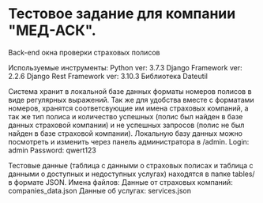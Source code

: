 # Тестовое задание для компании "МЕД-АСК".

Back-end окна проверки страховых полисов

Используемые инструменты:
Python ver: 3.7.3
Django Framework ver: 2.2.6
Django Rest Framework ver: 3.10.3
Библиотека Dateutil

Система хранит в локальной базе данных форматы номеров полисов в виде регулярных выражений. Так же для удобства вместе с форматами номеров, хранятся соответсвующие им имена страховых компаний, а так же тип полиса и количество успешных (полис был найден в базе данных страховой компании) и не успешных запросов (полис не был найден в базе страховой компании). 
Локальную базу данных можно посмотреть и изменить  через панель администратора в /admin. 
Login: admin 
Password: qwert123

Тестовые данные (таблица с данными о страховых полисах и таблица с данными о доступных и недоступных услугах) находятся в папке tables/ в формате JSON.
Имена файлов:
Данные от страховых компаний: companies_data.json
Данные об услугах: services.json


